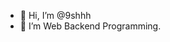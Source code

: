 - 👋 Hi, I’m @9shhh
- 👀 I’m Web Backend Programming.

<!---
9shhh/9shhh is a ✨ special ✨ repository because its `README.md` (this file) appears on your GitHub profile.
You can click the Preview link to take a look at your changes.
--->
